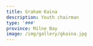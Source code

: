 ```yaml
---
title: Graham Kaina
description: Youth chairman
type: '###'
province: Milne Bay
image: /img/gallery/gkaina.jpg
---
```



